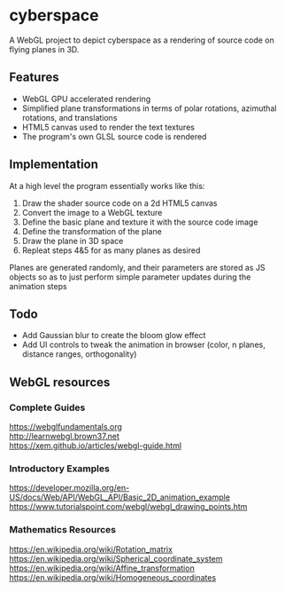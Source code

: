 # cyberspace
A WebGL project to depict cyberspace as a rendering of source code on flying planes in 3D.

## Features
- WebGL GPU accelerated rendering
- Simplified plane transformations in terms of polar rotations, azimuthal rotations, and translations
- HTML5 canvas used to render the text textures
- The program's own GLSL source code is rendered

## Implementation
At a high level the program essentially works like this:  
1. Draw the shader source code on a 2d HTML5 canvas
2. Convert the image to a WebGL texture
3. Define the basic plane and texture it with the source code image
4. Define the transformation of the plane
5. Draw the plane in 3D space
6. Repleat steps 4&5 for as many planes as desired

Planes are generated randomly, and their parameters are stored as JS objects so as to just perform simple parameter updates during the animation steps

## Todo
- Add Gaussian blur to create the bloom glow effect
- Add UI controls to tweak the animation in browser (color, n planes, distance ranges, orthogonality)

## WebGL resources
### Complete Guides
https://webglfundamentals.org  
http://learnwebgl.brown37.net  
https://xem.github.io/articles/webgl-guide.html  
### Introductory Examples
https://developer.mozilla.org/en-US/docs/Web/API/WebGL_API/Basic_2D_animation_example  
https://www.tutorialspoint.com/webgl/webgl_drawing_points.htm  
### Mathematics Resources
https://en.wikipedia.org/wiki/Rotation_matrix  
https://en.wikipedia.org/wiki/Spherical_coordinate_system  
https://en.wikipedia.org/wiki/Affine_transformation  
https://en.wikipedia.org/wiki/Homogeneous_coordinates  
